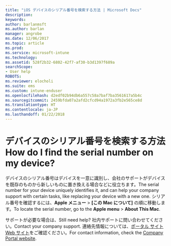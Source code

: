 ```yaml
---
title: "iOS デバイスのシリアル番号を検索する方法 | Microsoft Docs"
description: 
keywords: 
author: barlanmsft
ms.author: barlan
manager: angrobe
ms.date: 12/06/2017
ms.topic: article
ms.prod: 
ms.service: microsoft-intune
ms.technology: 
ms.assetid: 528f2b32-6802-42f7-af30-b3d1397f689a
searchScope:
- User help
ROBOTS: 
ms.reviewer: elocholi
ms.suite: ems
ms.custom: intune-enduser
ms.openlocfilehash: d2edf02b94db6a557c58a7baf7ba3561617a5b4c
ms.sourcegitcommit: 2459bfda07a2afd2cfcd94a1972a3fb2e565ce8d
ms.translationtype: HT
ms.contentlocale: ja-JP
ms.lasthandoff: 01/22/2018
---
```

# <a name="how-do-i-find-the-serial-number-on-my-device"></a><span data-ttu-id="100f9-103">デバイスのシリアル番号を検索する方法</span><span class="sxs-lookup"><span data-stu-id="100f9-103">How do I find the serial number on my device?</span></span>

<span data-ttu-id="100f9-104">デバイスのシリアル番号はデバイスを一意に識別し、会社のサポートがデバイスを既存のものから新しいものに置き換える場合などに役立ちます。</span><span class="sxs-lookup"><span data-stu-id="100f9-104">The serial number for your device uniquely identifies it, and can help your company support with certain tasks, like replacing your device with a new one.</span></span> <span data-ttu-id="100f9-105">シリアル番号を確認するには、**Apple メニュー** > **[この Mac について]** の順に移動します。</span><span class="sxs-lookup"><span data-stu-id="100f9-105">To locate the serial number, go to the **Apple menu** > **About This Mac**.</span></span>

<span data-ttu-id="100f9-106">サポートが必要な場合は、</span><span class="sxs-lookup"><span data-stu-id="100f9-106">Still need help?</span></span> <span data-ttu-id="100f9-107">社内サポートに問い合わせてください。</span><span class="sxs-lookup"><span data-stu-id="100f9-107">Contact your company support.</span></span> <span data-ttu-id="100f9-108">連絡先情報については、[ポータル サイト Web サイト](https://portal.manage.microsoft.com#HelpDeskDialog)をご確認ください。</span><span class="sxs-lookup"><span data-stu-id="100f9-108">For contact information, check the [Company Portal website](https://portal.manage.microsoft.com#HelpDeskDialog).</span></span>

